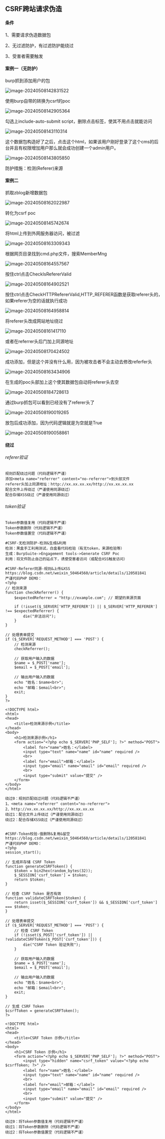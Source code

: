 ## CSRF跨站请求伪造

#### 条件

1、需要请求伪造数据包

2、无过滤防护，有过滤防护能绕过

3、受害者需要触发



#### 案例一（无防护）

burp抓到添加用户的包

![image-20240508142831522](D:\Infiltration\笔记\note\图片\image-20240508142831522.png)



使用burp自带的转换为csrf的poc

![image-20240508142905364](D:\Infiltration\笔记\note\图片\image-20240508142905364.png)



勾选上include-auto-submit script，删除点击标签，使其不用点击就能访问



![image-20240508143110314](D:\Infiltration\笔记\note\图片\image-20240508143110314.png)



这个数据包构造好了之后，点击这个html，如果该用户刚好登录了这个cms的后台并且有权限增加用户那么就会成功创建一个admin用户。

![image-20240508143805850](D:\Infiltration\笔记\note\图片\image-20240508143805850.png)

防护措施：检测(Referer)来源



#### 案例二

抓取zblog新增数据包



![image-20240508162022987](D:\Infiltration\笔记\note\图片\image-20240508162022987.png)



转化为csrf poc

![image-20240508145742674](D:\Infiltration\笔记\note\图片\image-20240508145742674.png)

将html上传到外网服务器访问，被过滤

![image-20240508163309343](D:\Infiltration\笔记\note\图片\image-20240508163309343.png)



根据网页目录找到cmd.php文件，搜索MemberMng

![image-20240508164557567](D:\Infiltration\笔记\note\图片\image-20240508164557567.png)

按住ctrl点击CheckIsRefererValid

![image-20240508164902521](D:\Infiltration\笔记\note\图片\image-20240508164902521.png)

按住ctrl点击CheckHTTPRefererValid,HTTP_REFERER函数是获取referer头的，如果referer为空的话就执行成功

![image-20240508164958814](D:\Infiltration\笔记\note\图片\image-20240508164958814.png)

将referer头改成网站地址绕过



![image-20240508161417110](D:\Infiltration\笔记\note\图片\image-20240508161417110.png)

或者在referrer头后门加上同源地址

![image-20240508170424502](D:\Infiltration\笔记\note\图片\image-20240508170424502.png)



成功添加，但是这个并没有什么用，因为被攻击者不会主动去修改referfer头

![image-20240508163434906](D:\Infiltration\笔记\note\图片\image-20240508163434906.png)

在生成的poc头部加上这个<meta name="referrer" content="no-referrer">使其数据包自动将referer头去空

![image-20240508184728613](D:\Infiltration\笔记\note\图片\image-20240508184728613.png)

通过burp抓包可以看到已经没有了referer头了

![image-20240508190019265](D:\Infiltration\笔记\note\图片\image-20240508190019265.png)



放包后成功添加，因为代码逻辑就是为空就是True

![image-20240508190058861](D:\Infiltration\笔记\note\图片\image-20240508190058861.png)



#### 绕过

###### referer验证

```
规则匹配绕过问题（代码逻辑不严谨）
添加<meta name="referrer" content="no-referrer">到头部文件
referer头加上同源地址：http://xx.xx.xx.xx/http://xx.xx.xx.xx
配合文件上传绕过（严谨使用同源绕过）
配合存储XSS绕过（严谨使用同源绕过）
```

###### token验证

```
Token参数值复用（代码逻辑不严谨）
Token参数删除（代码逻辑不严谨）
Token参数值置空（代码逻辑不严谨）
```





```
#CSRF-无检测防护-检测&生成&利用
检测：黑盒手工利用测试，白盒看代码检验（有无token，来源检验等）
生成：BurpSuite->Engagement tools->Generate CSRF Poc
利用：将文件防止自己的站点下，诱使受害者访问（或配合XSS触发访问）

#CSRF-Referer同源-规则&上传&XSS
https://blog.csdn.net/weixin_50464560/article/details/120581841
严谨代码PHP DEMO：
<?php
// 检测来源
function checkReferrer() {
    $expectedReferrer = "http://example.com"; // 期望的来源页面

    if (!isset($_SERVER['HTTP_REFERER']) || $_SERVER['HTTP_REFERER'] !== $expectedReferrer) {
        die("非法访问");
    }
}

// 处理表单提交
if ($_SERVER['REQUEST_METHOD'] === 'POST') {
    // 检测来源
    checkReferrer();

    // 获取用户输入的数据
    $name = $_POST['name'];
    $email = $_POST['email'];

    // 输出用户输入的数据
    echo "姓名：$name<br>";
    echo "邮箱：$email<br>";
    exit;
}
?>

<!DOCTYPE html>
<html>
<head>
    <title>检测来源示例</title>
</head>
<body>
    <h1>检测来源示例</h1>
    <form action="<?php echo $_SERVER['PHP_SELF']; ?>" method="POST">
        <label for="name">姓名：</label>
        <input type="text" name="name" id="name" required />
        <br>
        <label for="email">邮箱：</label>
        <input type="email" name="email" id="email" required />
        <br>
        <input type="submit" value="提交" />
    </form>
</body>
</html>

绕过0：规则匹配绕过问题（代码逻辑不严谨）
1、<meta name="referrer" content="no-referrer">
2、http://xx.xx.xx.xx/http://xx.xx.xx.xx
绕过1：配合文件上传绕过（严谨使用同源绕过）
绕过2：配合存储XSS绕过（严谨使用同源绕过）


#CSRF-Token校验-值删除&复用&留空
https://blog.csdn.net/weixin_50464560/article/details/120581841
严谨代码PHP DEMO：
<?php
session_start();

// 生成并存储 CSRF Token
function generateCSRFToken() {
    $token = bin2hex(random_bytes(32));
    $_SESSION['csrf_token'] = $token;
    return $token;
}

// 检查 CSRF Token 是否有效
function validateCSRFToken($token) {
    return isset($_SESSION['csrf_token']) && $_SESSION['csrf_token'] === $token;
}

// 处理表单提交
if ($_SERVER['REQUEST_METHOD'] === 'POST') {
    // 检查 CSRF Token
    if (!isset($_POST['csrf_token']) || !validateCSRFToken($_POST['csrf_token'])) {
        die("CSRF Token 验证失败");
    }

    // 获取用户输入的数据
    $name = $_POST['name'];
    $email = $_POST['email'];

    // 输出用户输入的数据
    echo "姓名：$name<br>";
    echo "邮箱：$email<br>";
    exit;
}

// 生成 CSRF Token
$csrfToken = generateCSRFToken();
?>

<!DOCTYPE html>
<html>
<head>
    <title>CSRF Token 示例</title>
</head>
<body>
    <h1>CSRF Token 示例</h1>
    <form action="<?php echo $_SERVER['PHP_SELF']; ?>" method="POST">
        <input type="hidden" name="csrf_token" value="<?php echo $csrfToken; ?>" />
        <label for="name">姓名：</label>
        <input type="text" name="name" id="name" required />
        <br>
        <label for="email">邮箱：</label>
        <input type="email" name="email" id="email" required />
        <br>
        <input type="submit" value="提交" />
    </form>
</body>
</html>

绕过0：将Token参数值复用（代码逻辑不严谨）
绕过1：将Token参数删除（代码逻辑不严谨）
绕过2：将Token参数值置空（代码逻辑不严谨）

```

